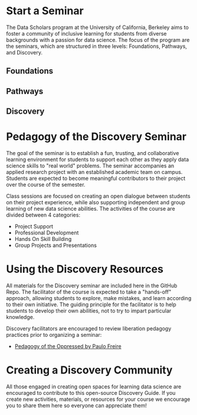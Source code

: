 # Start a Seminar

The Data Scholars program at the University of California, Berkeley aims to foster a community of inclusive learning for students from diverse backgrounds with a passion for data science.
The focus of the program are the seminars, which are structured in three levels: Foundations, Pathways, and Discovery.

## Foundations


## Pathways


## Discovery


# Pedagogy of the Discovery Seminar

The goal of the seminar is to establish a fun, trusting, and collaborative learning environment for students to support each other as they apply data science skills to "real world" problems.
The seminar accompanies an applied research project with an established academic team on campus. Students are expected to become meaningful contributors to their project over the course of the semester.

Class sessions are focused on creating an open dialogue between students on their project experience, while also supporting independent and group learning of new data science abilities.
The activities of the course are divided between 4 categories:
* Project Support
* Professional Development
* Hands On Skill Building
* Group Projects and Presentations

# Using the Discovery Resources

All materials for the Discovery seminar are included here in the GitHub Repo.
The facilitator of the course is expected to take a "hands-off" approach, allowing students to explore, make mistakes, and learn according to their own initiative.
The guiding principle for the facilitator is to help students to develop their own abilities, not to try to impart particular knowledge.

Discovery facilitators are encouraged to review liberation pedagogy practices prior to organizing a seminar:
* [Pedagogy of the Oppressed by Paulo Freire](http://web.msu.ac.zw/elearning/material/1335344125freire_pedagogy_of_the_oppresed.pdf)


# Creating a Discovery Community

All those engaged in creating open spaces for learning data science are encouraged to contribute to this open-source Discovery Guide.
If you create new activities, materials, or resources for your course we encourage you to share them here so everyone can appreciate them!
